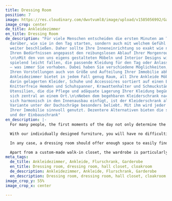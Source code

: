 ```yaml
---
title: Dressing Room
position: 7
image: https://res.cloudinary.com/dwvtvuml8/image/upload/v1585056992/Garderobe-Flurschrank-Eingangsbereich-Empfangsbereich_qrtamc.jpg
image_crop: center
de_title: Ankleidezimmer
en_title: Dressing Room
de_description: "Für viele Menschen entscheiden die ersten Minuten am Tag nicht nur
  darüber, wie sie in den Tag starten, sondern auch mit welchem Gefühl sie diesen
  weiter beschließen. Daher sollte Ihre Inneneinrichtung so exakt wie nur möglich
  Ihren Bedürfnissen angepasst den reibungslosen Ablauf Ihrer Morgenroutine unterstützen.
  \n\nMit den von uns eigens gestalteten Möbeln und Interior Designs wird es Ihnen
  spielend leicht fallen, die passende Kleidung für den Tag oder Anlass auszuwählen
  – was immer Sie vorhaben. Dabei haben Sie verschiedene Möglichkeiten, die neben
  Ihren Vorstellungen auch von Größe und Aufteilung Ihrer Immobilie abhängen. \n\nEin
  Ankleidezimmer bietet in jedem Fall genug Raum, all Ihre Ankleide Möbel und die
  darin gelagerten Kleider, Schuhe und Accessoires sortiert auf einen Blick vorzufinden.
  Knitterfreie Hemden und Schuhspanner, Krawattenhalter und Schmuckständer – alle
  Utensilien, die die Pflege und adäquate Lagerung Ihrer Kleidung begünstigen, finden
  sich zentral an einem Ort.\n\nNeben dem begehbaren Kleiderschrank nach Maß, der
  sich harmonisch in den Innenausbau einfügt, ist der Kleiderschrank als platzsparende
  Variante unter der Dachschräge besonders beliebt. Mit ihm wird jeder Quadratmeter
  Ihrer Immobilie sinnvoll genutzt. Dezentere Alternativen bieten die simple Ankleide
  und der Einbauschrank"
en_description: |-
  For many people, the first moments of the day not only determine the start of their day, but also how it will proceed. Therefore, your interior design should be as accurate to your needs as possible, wherever you need support in your daily routine.

  With our individually designed furniture, you will have no difficulties finding the perfect outfit for any day or occasion. We can provide numerous solutions than can be adapted to the size and composition of your home.

  In any case, a dressing room should offer enough space to easily find all of your clothes, shoes, and accessories at a glance. Be it wrinkle-free shirts or shoetrees, tie holders or jewelry stands – all of the utilities that provide the care and adequate storage of your clothes can be found in one place.

  Apart from a custom-made walk-in closet, the wardrobe is particularly popular as a space-saving element under a sloping roof. This way, each and every square meter of your home can be used to the fullest. The simple dressing room and a built-in closet offer more subtle alternatives to the classical wardrobe.
meta_tags:
  de_title: Ankleidezimmer, Ankleide, Flurschrank, Garderobe
  en_title: Dressing room, dressing room, hall closet, cloakroom
  de_description: Ankleidezimmer, Ankleide, Flurschrank, Garderobe
  en_description: Dressing room, dressing room, hall closet, cloakroom
image_crop_y: 55%
image_crop_x: center

---
```

